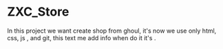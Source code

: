 # ZXC_Store
In this project we want create shop from ghoul, it's now we use only html, css, js , and git, this text me add info when do it it's .
